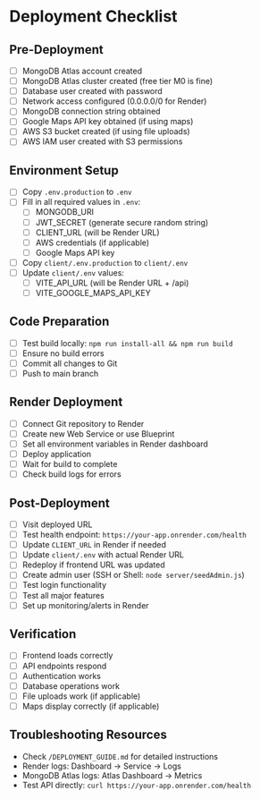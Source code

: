 # Deployment Checklist

## Pre-Deployment

- [ ] MongoDB Atlas account created
- [ ] MongoDB Atlas cluster created (free tier M0 is fine)
- [ ] Database user created with password
- [ ] Network access configured (0.0.0.0/0 for Render)
- [ ] MongoDB connection string obtained
- [ ] Google Maps API key obtained (if using maps)
- [ ] AWS S3 bucket created (if using file uploads)
- [ ] AWS IAM user created with S3 permissions

## Environment Setup

- [ ] Copy `.env.production` to `.env`
- [ ] Fill in all required values in `.env`:
  - [ ] MONGODB_URI
  - [ ] JWT_SECRET (generate secure random string)
  - [ ] CLIENT_URL (will be Render URL)
  - [ ] AWS credentials (if applicable)
  - [ ] Google Maps API key
- [ ] Copy `client/.env.production` to `client/.env`
- [ ] Update `client/.env` values:
  - [ ] VITE_API_URL (will be Render URL + /api)
  - [ ] VITE_GOOGLE_MAPS_API_KEY

## Code Preparation

- [ ] Test build locally: `npm run install-all && npm run build`
- [ ] Ensure no build errors
- [ ] Commit all changes to Git
- [ ] Push to main branch

## Render Deployment

- [ ] Connect Git repository to Render
- [ ] Create new Web Service or use Blueprint
- [ ] Set all environment variables in Render dashboard
- [ ] Deploy application
- [ ] Wait for build to complete
- [ ] Check build logs for errors

## Post-Deployment

- [ ] Visit deployed URL
- [ ] Test health endpoint: `https://your-app.onrender.com/health`
- [ ] Update `CLIENT_URL` in Render if needed
- [ ] Update `client/.env` with actual Render URL
- [ ] Redeploy if frontend URL was updated
- [ ] Create admin user (SSH or Shell: `node server/seedAdmin.js`)
- [ ] Test login functionality
- [ ] Test all major features
- [ ] Set up monitoring/alerts in Render

## Verification

- [ ] Frontend loads correctly
- [ ] API endpoints respond
- [ ] Authentication works
- [ ] Database operations work
- [ ] File uploads work (if applicable)
- [ ] Maps display correctly (if applicable)

## Troubleshooting Resources

- Check `/DEPLOYMENT_GUIDE.md` for detailed instructions
- Render logs: Dashboard → Service → Logs
- MongoDB Atlas logs: Atlas Dashboard → Metrics
- Test API directly: `curl https://your-app.onrender.com/health`